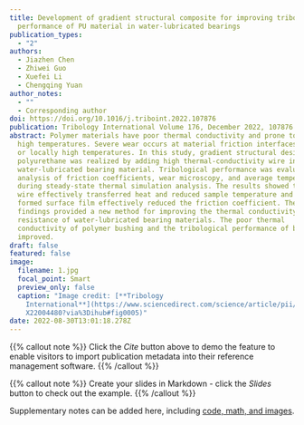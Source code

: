 ```yaml
---
title: Development of gradient structural composite for improving tribological
  performance of PU material in water-lubricated bearings
publication_types:
  - "2"
authors:
  - Jiazhen Chen
  - Zhiwei Guo
  - Xuefei Li
  - Chengqing Yuan
author_notes:
  - ""
  - Corresponding author
doi: https://doi.org/10.1016/j.triboint.2022.107876
publication: Tribology International Volume 176, December 2022, 107876
abstract: Polymer materials have poor thermal conductivity and prone to aging at
  high temperatures. Severe wear occurs at material friction interfaces at high
  or locally high temperatures. In this study, gradient structural design for
  polyurethane was realized by adding high thermal-conductivity wire into
  water-lubricated bearing material. Tribological performance was evaluated by
  analysis of friction coefficients, wear microscopy, and average temperature
  during steady-state thermal simulation analysis. The results showed that metal
  wire effectively transferred heat and reduced sample temperature and the
  formed surface film effectively reduced the friction coefficient. These
  findings provided a new method for improving the thermal conductivity and wear
  resistance of water-lubricated bearing materials. The poor thermal
  conductivity of polymer bushing and the tribological performance of bearing is
  improved.
draft: false
featured: false
image:
  filename: 1.jpg
  focal_point: Smart
  preview_only: false
  caption: "Image credit: [**Tribology
    International**](https://www.sciencedirect.com/science/article/pii/S0301679\
    X22004480?via%3Dihub#fig0005)"
date: 2022-08-30T13:01:18.278Z
---
```

{{% callout note %}}
Click the *Cite* button above to demo the feature to enable visitors to import publication metadata into their reference management software.
{{% /callout %}}

{{% callout note %}}
Create your slides in Markdown - click the *Slides* button to check out the example.
{{% /callout %}}

Supplementary notes can be added here, including [code, math, and images](https://wowchemy.com/docs/writing-markdown-latex/).